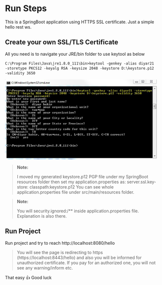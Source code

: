 # Run Steps
This is a SpringBoot application using HTTPS SSL certificate. Just a simple hello rest ws.

## Create your own SSL/TLS Certificate
All you need is to navigate your JRE/bin folder to use keytool as below
```shell
C:\Program Files\Java\jre1.8.0_111\bin>keytool -genkey -alias diyar21 -storetype PKCS12 -keyalg RSA -keysize 2048 -keystore D:\keystore.p12 -validity 3650
```


![CMD screenshot](https://github.com/dagistankaradeniz/images/blob/master/keytoolssl.JPG)


> **Note:**
>
> I moved my generated keystore.p12 PGP file under my SpringBoot resources folder
> then set my application.properties as: server.ssl.key-store: classpath:keystore.p12
> You can see whole application.properties file under src/main/resources folder.


> **Note:**
>
> You will security.ignored:/** inside application.properties file. Explanation is also there.


## Run Project
Run project and try to reach http://localhost:8080/hello


> You will see the page is redirecting to https (https://localhost:8443/hello) and also you will be informed for unauthorized certificate.
> If you pay for an authorized one, you will not see any warning/inform etc.


That easy :+1: Good luck
